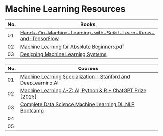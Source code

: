 # Machine Learning Resources


| No. | Books    |
| -------- | -------- | 
| 01 | [Hands-On-Machine-Learning-with-Scikit-Learn-Keras-and-TensorFlow](https://github.com/Nyur-AI/Coding-Resources/blob/main/Machine%20Learning/Books/Hands-On-Machine-Learning-with-Scikit-Learn-Keras-and-TensorFlow.pdf) |
| 02 | [Machine Learning for Absolute Beginners.pdf](https://github.com/Nyur-AI/Coding-Resources/blob/main/Machine%20Learning/Books/Machine%20Learning%20for%20Absolute%20Beginners.pdf) |
| 03 | [Designing Machine Learning Systems](https://github.com/Nyur-AI/Coding-Resources/blob/main/Machine%20Learning/Books/Designing%20Machine%20Learning%20Systems.pdf) |

| No. | Courses   |
| -------- | -------- | 
| 01 | [Machine Learning Specialization - Stanford and DeepLearning.AI](https://www.coursera.org/specializations/machine-learning-introduction?) |
| 02 | [Machine Learning A-Z: AI, Python & R + ChatGPT Prize [2025]](https://www.udemy.com/course/machinelearning/?couponCode=LEARNNOWPLANS) |
| 03 | [Complete Data Science,Machine Learning,DL,NLP Bootcamp](https://www.udemy.com/course/complete-machine-learning-nlp-bootcamp-mlops-deployment/?couponCode=LEARNNOWPLANS) |
| 04 | []() |
| 05 | []() |
